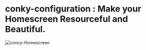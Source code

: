 # conky-configuration : Make your Homescreen Resourceful and Beautiful.
![concy-Homescreen](https://user-images.githubusercontent.com/56271682/133729435-5d0bdb10-4aea-415f-aa0e-3a558e4b7c93.png)
